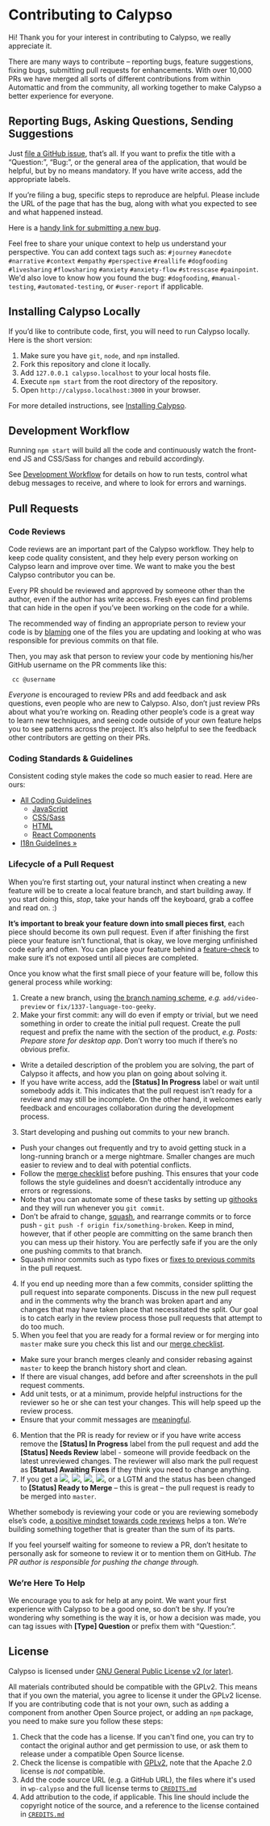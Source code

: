 # Contributing to Calypso

Hi! Thank you for your interest in contributing to Calypso, we really appreciate it.

There are many ways to contribute – reporting bugs, feature suggestions, fixing bugs, submitting pull requests for enhancements.
With over 10,000 PRs we have merged all sorts of different contributions from within Automattic and from the community, all working together to make Calypso a better experience for everyone.

## Reporting Bugs, Asking Questions, Sending Suggestions

Just [file a GitHub issue](https://github.com/Automattic/wp-calypso/issues/), that’s all. If you want to prefix the title with a “Question:”, “Bug:”, or the general area of the application, that would be helpful, but by no means mandatory. If you have write access, add the appropriate labels.

If you’re filing a bug, specific steps to reproduce are helpful. Please include the URL of the page that has the bug, along with what you expected to see and what happened instead.

Here is a [handy link for submitting a new bug](https://github.com/Automattic/wp-calypso/issues/new?labels%5B%5D=%5BType%5D%20Bug).

Feel free to share your unique context to help us understand your perspective. You can add context tags such as: `#journey` `#anecdote` `#narrative` `#context` `#empathy` `#perspective` `#reallife` `#dogfooding` `#livesharing` `#flowsharing` `#anxiety` `#anxiety-flow` `#stresscase` `#painpoint`. We'd also love to know how you found the bug: `#dogfooding`, `#manual-testing`, `#automated-testing`, or `#user-report` if applicable.

## Installing Calypso Locally

If you’d like to contribute code, first, you will need to run Calypso locally. Here is the short version:

1.	Make sure you have `git`, `node`, and `npm` installed.
2.	Fork this repository and clone it locally.
3.	Add `127.0.0.1 calypso.localhost` to your local hosts file.
4.	Execute `npm start` from the root directory of the repository.
5.	Open `http://calypso.localhost:3000` in your browser.

For more detailed instructions, see [Installing Calypso](../docs/install.md).


## Development Workflow

Running `npm start` will build all the code and continuously watch the front-end JS and CSS/Sass for changes and rebuild accordingly.

See [Development Workflow](../docs/development-workflow.md) for details on how to run tests, control what debug messages to receive, and where to look for errors and warnings.

## Pull Requests

### Code Reviews

Code reviews are an important part of the Calypso workflow. They help to keep code quality consistent, and they help every person working on Calypso learn and improve over time. We want to make you the best Calypso contributor you can be.

Every PR should be reviewed and approved by someone other than the author, even if the author has write access. Fresh eyes can find problems that can hide in the open if you’ve been working on the code for a while.

The recommended way of finding an appropriate person to review your code is by [blaming](https://help.github.com/articles/using-git-blame-to-trace-changes-in-a-file/) one of the files you are updating and looking at who was responsible for previous commits on that file.

Then, you may ask that person to review your code by mentioning his/her GitHub username on the PR comments like this:

```
 cc @username
```

*Everyone* is encouraged to review PRs and add feedback and ask questions, even people who are new to Calypso. Also, don’t just review PRs about what you’re working on. Reading other people’s code is a great way to learn new techniques, and seeing code outside of your own feature helps you to see patterns across the project. It’s also helpful to see the feedback other contributors are getting on their PRs.

### Coding Standards & Guidelines

Consistent coding style makes the code so much easier to read. Here are ours:

* [All Coding Guidelines](../docs/coding-guidelines.md)
	- [JavaScript](../docs/coding-guidelines/javascript.md)
	- [CSS/Sass](../docs/coding-guidelines/css.md)
	- [HTML](../docs/coding-guidelines/html.md)
	- [React Components](../docs/components.md)
* [I18n Guidelines »](https://github.com/Automattic/i18n-calypso/blob/master/README.md)


### Lifecycle of a Pull Request

When you’re first starting out, your natural instinct when creating a new feature will be to create a local feature branch, and start building away. If you start doing this, *stop*, take your hands off the keyboard, grab a coffee and read on. :)

**It’s important to break your feature down into small pieces first**, each piece should become its own pull request. Even if after finishing the first piece your feature isn’t functional, that is okay, we love merging unfinished code early and often. You can place your feature behind a [feature-check](../config/README.md#feature-flags) to make sure it’s not exposed until all pieces are completed.

Once you know what the first small piece of your feature will be, follow this general process while working:

1. Create a new branch, using [the branch naming scheme](../docs/git-workflow.md#branch-naming-scheme), _e.g._ `add/video-preview` or `fix/1337-language-too-geeky`.
2. Make your first commit: any will do even if empty or trivial, but we need something in order to create the initial pull request. Create the pull request and prefix the name with the section of the product, _e.g._ _Posts: Prepare store for desktop app_. Don’t worry too much if there’s no obvious prefix.
  - Write a detailed description of the problem you are solving, the part of Calypso it affects, and how you plan on going about solving it.
  - If you have write access, add the **<span class="label status-in-progress">[Status] In Progress</span>** label or wait until somebody adds it. This indicates that the pull request isn’t ready for a review and may still be incomplete. On the other hand, it welcomes early feedback and encourages collaboration during the development process.
3. Start developing and pushing out commits to your new branch.
  - Push your changes out frequently and try to avoid getting stuck in a long-running branch or a merge nightmare. Smaller changes are much easier to review and to deal with potential conflicts.
  - Follow the [merge checklist](../docs/merge-checklist.md) before pushing. This ensures that your code follows the style guidelines and doesn’t accidentally introduce any errors or regressions.
  - Note that you can automate some of these tasks by setting up [githooks](../docs/coding-guidelines/javascript.md#setting-up-githooks) and they will run whenever you `git commit`.
  - Don’t be afraid to change, [squash](http://gitready.com/advanced/2009/02/10/squashing-commits-with-rebase.html), and rearrange commits or to force push - `git push -f origin fix/something-broken`. Keep in mind, however, that if other people are committing on the same branch then you can mess up their history. You are perfectly safe if you are the only one pushing commits to that branch.
  - Squash minor commits such as typo fixes or [fixes to previous commits](http://fle.github.io/git-tip-keep-your-branch-clean-with-fixup-and-autosquash.html) in the pull request.
4. If you end up needing more than a few commits, consider splitting the pull request into separate components. Discuss in the new pull request and in the comments why the branch was broken apart and any changes that may have taken place that necessitated the split. Our goal is to catch early in the review process those pull requests that attempt to do too much.
5. When you feel that you are ready for a formal review or for merging into `master` make sure you check this list and our [merge checklist](../docs/merge-checklist.md).
  - Make sure your branch merges cleanly and consider rebasing against `master` to keep the branch history short and clean.
  - If there are visual changes, add before and after screenshots in the pull request comments.
  - Add unit tests, or at a minimum, provide helpful instructions for the reviewer so he or she can test your changes. This will help speed up the review process.
  - Ensure that your commit messages are [meaningful](http://robots.thoughtbot.com/5-useful-tips-for-a-better-commit-message).
6. Mention that the PR is ready for review or if you have write access remove the **<span class="label status-in-progress">[Status] In Progress</span>** label from the pull request and add the **<span class="label status-needs-review">[Status] Needs Review</span>** label - someone will provide feedback on the latest unreviewed changes. The reviewer will also mark the pull request as **<span class="label status-awaiting-fixes">[Status] Awaiting Fixes</span>** if they think you need to change anything.
7. If you get a <img src="https://assets-cdn.github.com/images/icons/emoji/unicode/1f44d.png" class="emoji" />, <img src="https://assets-cdn.github.com/images/icons/emoji/unicode/1f4a5.png" class="emoji" />, <img src="https://assets-cdn.github.com/images/icons/emoji/unicode/1f6a2.png" class="emoji" />, <img src="https://assets-cdn.github.com/images/icons/emoji/shipit.png" class="emoji" />, or a LGTM and the status has been changed to **<span class="label status-ready-to-merge">[Status] Ready to Merge</span>** – this is great – the pull request is ready to be merged into `master`.

Whether somebody is reviewing your code or you are reviewing somebody else’s code, [a positive mindset towards code reviews](https://medium.com/medium-eng/the-code-review-mindset-3280a4af0a89) helps a ton. We’re building something together that is greater than the sum of its parts.

If you feel yourself waiting for someone to review a PR, don’t hesitate to personally ask for someone to review it or to mention them on GitHub. _The PR author is responsible for pushing the change through._


### We’re Here To Help

We encourage you to ask for help at any point. We want your first experience with Calypso to be a good one, so don’t be shy. If you’re wondering why something is the way it is, or how a decision was made, you can tag issues with **<span class="label type-question">[Type] Question</span>** or prefix them with “Question:”.

## License

Calypso is licensed under [GNU General Public License v2 (or later)](../LICENSE.md).

All materials contributed should be compatible with the GPLv2. This means that if you own the material, you agree to license it under the GPLv2 license. If you are contributing code that is not your own, such as adding a component from another Open Source project, or adding an `npm` package, you need to make sure you follow these steps:

1. Check that the code has a license. If you can't find one, you can try to contact the original author and get permission to use, or ask them to release under a compatible Open Source license.
2. Check the license is compatible with [GPLv2](http://www.gnu.org/licenses/license-list.en.html#GPLCompatibleLicenses), note that the Apache 2.0 license is *not* compatible.
3. Add the code source URL (e.g. a GitHub URL), the files where it's used in `wp-calypso` and the full license terms to [`CREDITS.md`](../CREDITS.md)
4. Add attribution to the code, if applicable. This line should include the copyright notice of the source, and a reference to the license contained in [`CREDITS.md`](../CREDITS.md)
